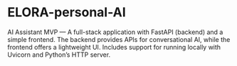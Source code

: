 # ELORA-personal-AI
AI Assistant MVP — A full-stack application with FastAPI (backend) and a simple frontend.   The backend provides APIs for conversational AI, while the frontend offers a lightweight UI.   Includes support for running locally with Uvicorn and Python’s HTTP server.  
